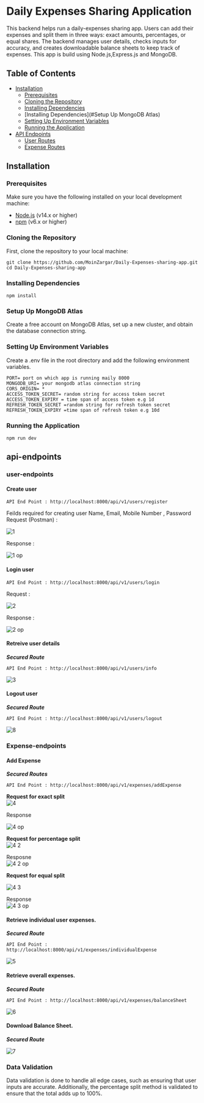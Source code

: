 # Daily Expenses Sharing Application

This backend helps run a daily-expenses sharing app. Users can add their expenses and split them in three ways: exact amounts, percentages, or equal shares. The backend manages user details, checks inputs for accuracy, and creates downloadable balance sheets to keep track of expenses. This app is build using Node.js,Express.js and MongoDB.



## Table of Contents

- [Installation](#installation)
  - [Prerequisites](#prerequisites)
  - [Cloning the Repository](#cloning-the-repository)
  - [Installing Dependencies](#installing-dependencies)
  - [Installing Dependencies](#Setup Up MongoDB Atlas)
  - [Setting Up Environment Variables](#setting-up-environment-variables)
  - [Running the Application](#running-the-application)
- [API Endpoints](#api-endpoints)
  - [User Routes](#user-routes)
  - [Expense Routes](#expense-routes)


## Installation

### Prerequisites

Make sure you have the following installed on your local development machine:

- [Node.js](https://nodejs.org/) (v14.x or higher)
- [npm](https://www.npmjs.com/) (v6.x or higher)


### Cloning the Repository

First, clone the repository to your local machine:

```
git clone https://github.com/MoinZargar/Daily-Expenses-sharing-app.git
cd Daily-Expenses-sharing-app
```
### Installing Dependencies
```
npm install
```
### Setup Up MongoDB Atlas

Create a free account on MongoDB Atlas, set up a new cluster, and obtain the database connection string.


### Setting Up Environment Variables

Create a .env file in the root directory and add the following environment variables.

```
PORT= port on which app is running maily 8000
MONGODB_URI= your mongodb atlas connection string
CORS_ORIGIN= * 
ACCESS_TOKEN_SECRET= random string for access token secret
ACCESS_TOKEN_EXPIRY = time span of access token e.g 1d
REFRESH_TOKEN_SECRET =random string for refresh token secret
REFRESH_TOKEN_EXPIRY =time span of refresh token e.g 10d
```

### Running the Application

```
npm run dev 
```

## api-endpoints
### user-endpoints

#### Create user
```
API End Point : http://localhost:8000/api/v1/users/register
```
Feilds required for creating user
Name, Email, Mobile Number , Password
Request (Postman) : <br>

![1](https://github.com/user-attachments/assets/bfe895ce-7d97-4d6b-bc11-1803fc3dda85)

Response : <br>

![1 op](https://github.com/user-attachments/assets/9ff2a8af-945c-4fab-bb83-7500c93e1870)


#### Login user
```
API End Point : http://localhost:8000/api/v1/users/login
```
Request : <br>

![2](https://github.com/user-attachments/assets/7050b7a1-8a05-4c58-a826-59300fdc18a9)

Response : <br>

![2 op](https://github.com/user-attachments/assets/94e70c92-9f6f-4669-b9da-316b3eb54223)

#### Retreive user details   
***Secured Route***
```
API End Point : http://localhost:8000/api/v1/users/info
```

![3](https://github.com/user-attachments/assets/3e4e4585-1ab4-487e-adb6-31712ce0f74d)

#### Logout user
***Secured Route***
```
API End Point : http://localhost:8000/api/v1/users/logout
```
![8](https://github.com/user-attachments/assets/af2afe7b-e195-43fd-84bc-8f083fdd92d6)

### Expense-endpoints

#### Add Expense
***Secured Routes***
```
API End Point : http://localhost:8000/api/v1/expenses/addExpense
```

**Request  for exact split** <br>
![4](https://github.com/user-attachments/assets/eed89ef0-aa03-4018-ab2b-9ec069c9037c)

Response <br>

![4 op](https://github.com/user-attachments/assets/b52a4ef1-40f9-47b4-9574-eb8d8538e28b)

**Request  for percentage split** <br>
![4 2](https://github.com/user-attachments/assets/620e5e61-b445-471c-bea9-57b3f044d05c)

Resposne <br>
![4 2 op](https://github.com/user-attachments/assets/8d62ce80-5237-4396-a633-939d0134991f)

**Request  for equal split**  <br>

![4 3](https://github.com/user-attachments/assets/5c81e5e7-41dd-472c-8753-e3d301638128)

Response <br>
![4 3 op](https://github.com/user-attachments/assets/6f1b9bdd-ff53-4a6a-9e1a-c689eeec5ba4)

#### Retrieve individual user expenses. 
***Secured Route***
```
API End Point : http://localhost:8000/api/v1/expenses/individualExpense

```

![5](https://github.com/user-attachments/assets/08237e70-2d89-4deb-8f0e-9be40df4e9d7)




#### Retrieve overall expenses. 
***Secured Route***
```
API End Point : http://localhost:8000/api/v1/expenses/balanceSheet
```

![6](https://github.com/user-attachments/assets/89562ca7-25a9-4412-b224-4f8ac20b24a6)


#### Download Balance Sheet.
***Secured Route***

![7](https://github.com/user-attachments/assets/3e79c37e-23bf-4950-b2ea-836e768c0fb8)


### Data Validation
Data validation is done to handle all edge cases, such as ensuring that user inputs are accurate. Additionally, the percentage split method is validated to ensure that the total adds up to 100%.